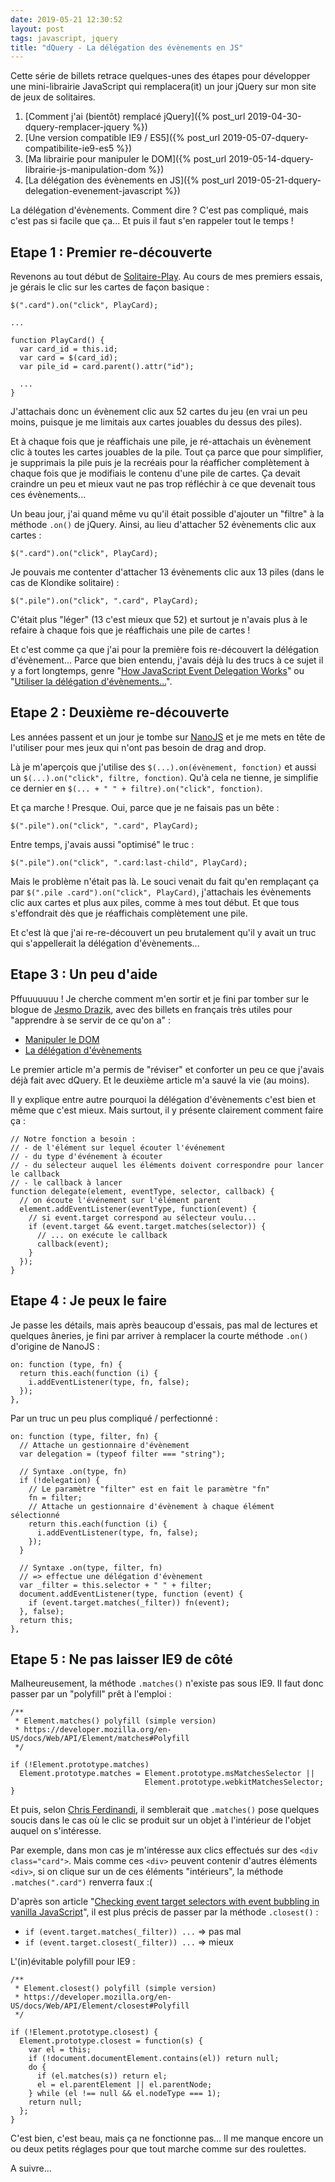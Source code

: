```yaml
---
date: 2019-05-21 12:30:52
layout: post
tags: javascript, jquery
title: "dQuery - La délégation des évènements en JS"
---
```


Cette série de billets retrace quelques-unes des étapes pour développer une
mini-librairie JavaScript qui remplacera(it) un jour jQuery sur mon site de jeux
de solitaires.

1. [Comment j'ai (bientôt) remplacé jQuery]({% post_url 2019-04-30-dquery-remplacer-jquery %})
2. [Une version compatible IE9 / ES5]({% post_url 2019-05-07-dquery-compatibilite-ie9-es5 %})
3. [Ma librairie pour manipuler le DOM]({% post_url 2019-05-14-dquery-librairie-js-manipulation-dom %})
4. [La délégation des évènements en JS]({% post_url 2019-05-21-dquery-delegation-evenement-javascript %})

La délégation d'évènements. Comment dire ? C'est pas compliqué, mais c'est pas
si facile que ça... Et puis il faut s'en rappeler tout le temps !


## Etape 1 : Premier re-découverte

Revenons au tout début de [Solitaire-Play](https://www.solitaire-play.com/).
Au cours de mes premiers essais, je gérais le clic sur les cartes de façon
basique :

```
$(".card").on("click", PlayCard);

...

function PlayCard() {
  var card_id = this.id;
  var card = $(card_id);
  var pile_id = card.parent().attr("id");

  ...
}
```

J'attachais donc un évènement clic aux 52 cartes du jeu (en vrai un peu moins,
puisque je me limitais aux cartes jouables du dessus des piles).

Et à chaque fois que je réaffichais une pile, je ré-attachais un évènement clic
à toutes les cartes jouables de la pile. Tout ça parce que pour simplifier, je
supprimais la pile puis je la recréais pour la réafficher complètement à chaque
fois que je modifiais le contenu d'une pile de cartes. Ça devait craindre un peu
et mieux vaut ne pas trop réfléchir à ce que devenait tous ces évènements...

Un beau jour, j'ai quand même vu qu'il était possible d'ajouter un "filtre" à
la méthode `.on()` de jQuery. Ainsi, au lieu d'attacher 52 évènements clic aux
cartes :

```
$(".card").on("click", PlayCard);
```

Je pouvais me contenter d'attacher 13 évènements clic aux 13 piles (dans le cas
de Klondike solitaire) :

```
$(".pile").on("click", ".card", PlayCard);
```

C'était plus "léger" (13 c'est mieux que 52) et surtout je n'avais plus à le
refaire à chaque fois que je réaffichais une pile de cartes !

Et c'est comme ça que j'ai pour la première fois re-découvert la délégation
d'évènement... Parce que bien entendu, j'avais déjà lu des trucs à ce sujet il
y a fort longtemps, genre "[How JavaScript Event Delegation Works](https://davidwalsh.name/event-delegate)"
ou "[Utiliser la délégation d'évènements...](https://delicious-insights.com/fr/articles/dix-bonnes-pratiques-javascript/#4-utiliser-la-d-l-gation-d-v-nements-plut-t-que-des-tas-de-gestionnaires-troits)".


## Etape 2 : Deuxième re-découverte

Les années passent et un jour je tombe sur
[NanoJS](https://github.com/vladocar/nanoJS/) et je me mets en tête de
l'utiliser pour mes jeux qui n'ont pas besoin de drag and drop.

Là je m'aperçois que j'utilise des `$(...).on(évènement, fonction)` et aussi un
`$(...).on("click", filtre, fonction)`. Qu'à cela ne tienne, je simplifie ce
dernier en `$(... + " " + filtre).on("click", fonction)`.

Et ça marche ! Presque. Oui, parce que je ne faisais pas un bête :

```
$(".pile").on("click", ".card", PlayCard);
```

Entre temps, j'avais aussi "optimisé" le truc :

```
$(".pile").on("click", ".card:last-child", PlayCard);
```

Mais le problème n'était pas là. Le souci venait du fait qu'en remplaçant ça
par `$(".pile .card").on("click", PlayCard)`, j'attachais les évènements clic
aux cartes et plus aux piles, comme à mes tout début. Et que tous s'effondrait
dès que je réaffichais complètement une pile.

Et c'est là que j'ai re-re-découvert un peu brutalement qu'il y avait un truc
qui s'appellerait la délégation d'évènements...


## Etape 3 : Un peu d'aide

Pffuuuuuuu ! Je cherche comment m'en sortir et je fini par tomber sur le blogue
de [Jesmo Drazik](http://jesmodrazik.fr/), avec des billets en français très
utiles pour "apprendre à se servir de ce qu'on a" :

* [Manipuler le DOM](http://jesmodrazik.fr/article/apprendre-a-se-servir-de-ce-quon-a-manipuler-dom/)
* [La délégation d'évènements](http://jesmodrazik.fr/article/apprendre-a-se-servir-de-ce-quon-a-event-delegation/)

Le premier article m'a permis de "réviser" et conforter un peu ce que j'avais
déjà fait avec dQuery. Et le deuxième article m'a sauvé la vie (au moins).

Il y explique entre autre pourquoi la délégation d'évènements c'est bien et même
que c'est mieux. Mais surtout, il y présente clairement comment faire ça :

```
// Notre fonction a besoin :
// - de l'élément sur lequel écouter l'événement
// - du type d'événement à écouter
// - du sélecteur auquel les éléments doivent correspondre pour lancer le callback
// - le callback à lancer
function delegate(element, eventType, selector, callback) {
  // on écoute l'événement sur l'élément parent
  element.addEventListener(eventType, function(event) {
    // si event.target correspond au sélecteur voulu...
    if (event.target && event.target.matches(selector)) {
      // ... on exécute le callback
      callback(event);
    }
  });
}
```


## Etape 4 : Je peux le faire

Je passe les détails, mais après beaucoup d'essais, pas mal de lectures et
quelques âneries, je fini par arriver à remplacer la courte méthode `.on()`
d'origine de NanoJS :

```
on: function (type, fn) {
  return this.each(function (i) {
    i.addEventListener(type, fn, false);
  });
},
```

Par un truc un peu plus compliqué / perfectionné :

```
on: function (type, filter, fn) {
  // Attache un gestionnaire d'évènement
  var delegation = (typeof filter === "string");

  // Syntaxe .on(type, fn)
  if (!delegation) {
    // Le paramètre "filter" est en fait le paramètre "fn"
    fn = filter;
    // Attache un gestionnaire d'évènement à chaque élément sélectionné
    return this.each(function (i) {
      i.addEventListener(type, fn, false);
    });
  }

  // Syntaxe .on(type, filter, fn)
  // => effectue une délégation d'évènement
  var _filter = this.selector + " " + filter;
  document.addEventListener(type, function (event) {
    if (event.target.matches(_filter)) fn(event);
  }, false);
  return this;
},
```


## Etape 5 : Ne pas laisser IE9 de côté

Malheureusement, la méthode `.matches()` n'existe pas sous IE9. Il faut donc
passer par un "polyfill" prêt à l'emploi :

```
/**
 * Element.matches() polyfill (simple version)
 * https://developer.mozilla.org/en-US/docs/Web/API/Element/matches#Polyfill
 */

if (!Element.prototype.matches)
  Element.prototype.matches = Element.prototype.msMatchesSelector ||
                              Element.prototype.webkitMatchesSelector;
}
```

Et puis, selon [Chris Ferdinandi](https://gomakethings.com/), il semblerait que
`.matches()` pose quelques soucis dans le cas où le clic se produit sur un objet
à l'intérieur de l'objet auquel on s'intéresse.

Par exemple, dans mon cas je m'intéresse aux clics effectués sur des `<div
class="card">`. Mais comme ces `<div>` peuvent contenir d'autres éléments
`<div>`, si on clique sur un de ces éléments "intérieurs", la méthode
`.matches(".card")` renverra faux :(

D'après son article "[Checking event target selectors with event bubbling in vanilla
JavaScript](https://gomakethings.com/checking-event-target-selectors-with-event-bubbling-in-vanilla-javascript/)",
il est plus précis de passer par la méthode `.closest()` :

* `if (event.target.matches(_filter)) ...` => pas mal
* `if (event.target.closest(_filter)) ...` => mieux

L'(in)évitable polyfill pour IE9 :

```
/**
 * Element.closest() polyfill (simple version)
 * https://developer.mozilla.org/en-US/docs/Web/API/Element/closest#Polyfill
 */

if (!Element.prototype.closest) {
  Element.prototype.closest = function(s) {
    var el = this;
    if (!document.documentElement.contains(el)) return null;
    do {
      if (el.matches(s)) return el;
      el = el.parentElement || el.parentNode;
    } while (el !== null && el.nodeType === 1);
    return null;
  };
}
```

C'est bien, c'est beau, mais ça ne fonctionne pas... Il me manque encore un ou
deux petits réglages pour que tout marche comme sur des roulettes.

A suivre...
